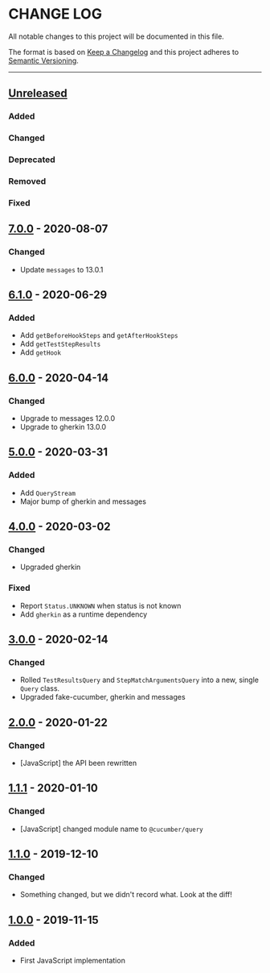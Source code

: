 # CHANGE LOG
All notable changes to this project will be documented in this file.

The format is based on [Keep a Changelog](http://keepachangelog.com/)
and this project adheres to [Semantic Versioning](http://semver.org/).

----
## [Unreleased]

### Added

### Changed

### Deprecated

### Removed

### Fixed

## [7.0.0] - 2020-08-07

### Changed

* Update `messages` to 13.0.1

## [6.1.0] - 2020-06-29

### Added

* Add `getBeforeHookSteps` and `getAfterHookSteps`
* Add `getTestStepResults`
* Add `getHook`

## [6.0.0] - 2020-04-14

### Changed

* Upgrade to messages 12.0.0
* Upgrade to gherkin 13.0.0

## [5.0.0] - 2020-03-31

### Added

* Add `QueryStream`
* Major bump of gherkin and messages

## [4.0.0] - 2020-03-02

### Changed

* Upgraded gherkin

### Fixed

* Report `Status.UNKNOWN` when status is not known
* Add `gherkin` as a runtime dependency

## [3.0.0] - 2020-02-14

### Changed

* Rolled `TestResultsQuery` and `StepMatchArgumentsQuery` into a new, single `Query` class.
* Upgraded fake-cucumber, gherkin and messages

## [2.0.0] - 2020-01-22

### Changed

* [JavaScript] the API been rewritten

## [1.1.1] - 2020-01-10

### Changed

* [JavaScript] changed module name to `@cucumber/query`

## [1.1.0] - 2019-12-10

### Changed

* Something changed, but we didn't record what. Look at the diff!

## [1.0.0] - 2019-11-15

### Added

* First JavaScript implementation

<!-- Releases -->
[Unreleased]: https://github.com/cucumber/cucumber/compare/query/v7.0.0...master
[7.0.0]:      https://github.com/cucumber/cucumber/compare/cucumber-query/v6.1.0...query/v7.0.0
[6.1.0]:      https://github.com/cucumber/cucumber/compare/cucumber-query/v6.0.0...query/v6.1.0
[6.0.0]:      https://github.com/cucumber/cucumber/compare/cucumber-query/v5.0.0...query/v6.0.0
[5.0.0]:      https://github.com/cucumber/cucumber/compare/cucumber-query/v4.0.0...query/v5.0.0
[4.0.0]:      https://github.com/cucumber/cucumber/compare/cucumber-query/v3.0.0...query/v4.0.0
[3.0.0]:      https://github.com/cucumber/cucumber/compare/cucumber-query/v2.0.0...query/v3.0.0
[2.0.0]:      https://github.com/cucumber/cucumber/compare/cucumber-query/v1.1.1...query/v2.0.0
[1.1.1]:      https://github.com/cucumber/cucumber/compare/cucumber-query/v1.1.0...query/v1.1.1
[1.1.0]:      https://github.com/cucumber/cucumber/compare/cucumber-query/v1.0.0...cucumber-query/v1.1.0
[1.0.0]:      https://github.com/cucumber/cucumber/releases/tag/cucumber-query/v1.0.0

<!-- Contributors in alphabetical order -->
[aslakhellesoy]:    https://github.com/aslakhellesoy
